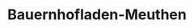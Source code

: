 ---
title: "Bauernhofladen-Meuthen"
url: /leichlingen-rheinland/bauernhofladen-meuthen/
shop: Hofladen
---